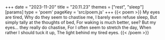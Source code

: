 +++
date = "2023-11-20"
title = "20.11.23"
themes = ["rest", "sleep"]
[params]
  type = 'poem'
  pageKey = 'src/poem.js'
+++
{{< poem >}}
My eyes are tired,
Why do they seem to chastise me,
I barely even refuse sleep,
But simply tally at the thoughts of bed,
For waking is much better, see?
But my eyes... they really do chastise,
For I often seem to stretch the day,
When rather I should tuck it up,
The light behind my tired eyes.
{{< /poem >}}